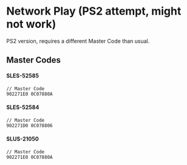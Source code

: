 # Network Play (PS2 attempt, might not work)

PS2 version, requires a different Master Code than usual.

## Master Codes

#### SLES-52585
```
// Master Code
902271E0 0C07880A
```

#### SLES-52584
```
// Master Code
902271D0 0C078806
```

#### SLUS-21050
```
// Master Code
902271E0 0C07880A
```
